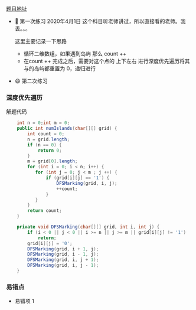 [题目地址](https://leetcode-cn.com/problems/number-of-islands/)



- :slightly_smiling_face: 第一次练习 2020年4月1日 这个科目听老师讲过，所以直接看的老师。我丢。。。

  这里主要记录一下思路

  - 循环二维数组，如果遇到岛屿 那么 count ++ 
  - 在count ++ 完成之后，需要对这个点的 上下左右 进行深度优先遍历将其与的岛屿都重置为 0，递归进行

- :smile: 第二次练习 



### 深度优先遍历

解题代码

```java
    int n = 0;int m = 0;
    public int numIslands(char[][] grid) {
        int count = 0;
        n = grid.length;
        if (n == 0) {
            return 0;
        }
        m = grid[0].length;
        for (int i = 0; i < n; i++) {
           for (int j = 0; j < m ; j ++) {
               if (grid[i][j] == '1') {
                   DFSMarking(grid, i, j);
                   ++count;
               }
           }
        }
        return count;
    }

    private void DFSMarking(char[][] grid, int i, int j) {
        if (i < 0 || j < 0 || i >= n || j >= m || grid[i][j] != '1')
            return;
        grid[i][j] = '0';
        DFSMarking(grid, i + 1, j);
        DFSMarking(grid, i - 1, j);
        DFSMarking(grid, i, j + 1);
        DFSMarking(grid, i, j - 1);
    }

```



### 易错点

- 易错项 1 

